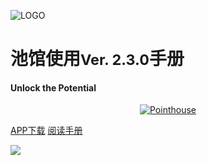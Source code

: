 ![LOGO](_pic/earth-globe.svg)

# 池馆使用<small>Ver. 2.3.0</small>手册
#### Unlock the Potential

<p align="center">
<a href="https://www.pointhouse.cn" target="_blank"><img src="https://img.shields.io/badge/NewEra-English-red?logo=AerLingus&style=plastic" alt="Pointhouse"></a>
</p>

[APP下载](http://www.pointhouse.cn/download)
[阅读手册](README)

![](_pic/SouthwestMap.png)